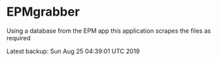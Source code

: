 # EPMgrabber
Using a database from the EPM app this application scrapes the files as required


Latest backup: Sun Aug 25 04:39:01 UTC 2019
